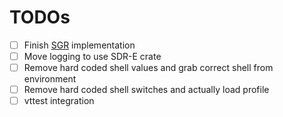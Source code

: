 # TODOs

- [ ] Finish [SGR](SGR.md) implementation
- [ ] Move logging to use SDR-E crate
- [ ] Remove hard coded shell values and grab correct shell from environment
- [ ] Remove hard coded shell switches and actually load profile
- [ ] vttest integration
